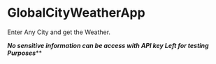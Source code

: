 # GlobalCityWeatherApp

Enter Any City and get the Weather.

*******No sensitive information can be access with API key Left for testing Purposes*********
